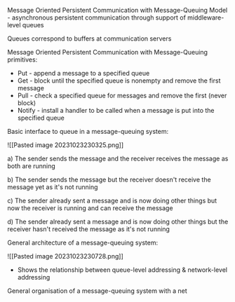 
Message Oriented Persistent Communication with Message-Queuing Model - asynchronous persistent communication through support of middleware-level queues

Queues correspond to buffers at communication servers

Message Oriented Persistent Communication with Message-Queuing primitives:

- Put - append a message to a specified queue
- Get - block until the specified queue is nonempty and remove the first message
- Pull - check a specified queue for messages and remove the first (never block)
- Notify - install a handler to be called when a message is put into the specified queue

Basic interface to queue in a message-queuing system:

![[Pasted image 20231023230325.png]]

a) The sender sends the message and the receiver receives the message as both are running

b) The sender sends the message but the receiver doesn't receive the message yet as it's not running

c) The sender already sent a message and is now doing other things but now the receiver is running and can receive the message

d) The sender already sent a message and is now doing other things but the receiver hasn't received the message as it's not running

General architecture of a message-queuing system:

![[Pasted image 20231023230728.png]]

- Shows the relationship between queue-level addressing & network-level addressing

General organisation of a message-queuing system with a net